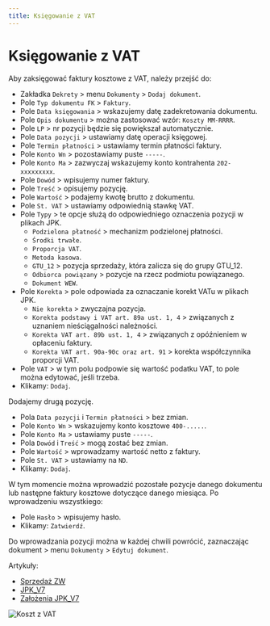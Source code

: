 ```yaml
---
title: Księgowanie z VAT
---
```


# Księgowanie z VAT

Aby zaksięgować faktury kosztowe z VAT, należy przejść do:

- Zakładka `Dekrety` > menu `Dokumenty` > `Dodaj dokument`.
- Pole `Typ dokumentu FK` > `Faktury`.
- Pole `Data księgowania` > wskazujemy datę zadekretowania dokumentu.
- Pole `Opis dokumentu` > można zastosować wzór: `Koszty MM-RRRR`. 
- Pole `LP` > nr pozycji będzie się powiększał automatycznie.
- Pole `Data pozycji` > ustawiamy datę operacji księgowej.
- Pole `Termin płatności` > ustawiamy termin płatności faktury.
- Pole `Konto Wn` > pozostawiamy puste `-----`.
- Pole `Konto Ma` > zazwyczaj wskazujemy konto kontrahenta `202-xxxxxxxxx`.
- Pole `Dowód` > wpisujemy numer faktury.
- Pole `Treść` > opisujemy pozycję.
- Pole `Wartość` > podajemy kwotę brutto z dokumentu.
- Pole `St. VAT` > ustawiamy odpowiednią stawkę VAT.
- Pole `Typy` > te opcje służą do odpowiedniego oznaczenia pozycji w plikach JPK.
    - `Podzielona płatność` > mechanizm podzielonej płatności.
    - `Środki trwałe`. 
    - `Proporcja VAT`.
    - `Metoda kasowa`.
    - `GTU_12` > pozycja sprzedaży, która zalicza się do grupy GTU_12.
    - `Odbiorca powiązany` > pozycje na rzecz podmiotu powiązanego.
    - `Dokument WEW`. 
- Pole `Korekta` > pole odpowiada za oznaczanie korekt VATu w plikach JPK.
    - `Nie korekta` > zwyczajna pozycja.
    - `Korekta podstawy i VAT art. 89a ust. 1, 4` > związanych z uznaniem nieściągalności należności.
    - `Korekta VAT art. 89b ust. 1, 4` > związanych z opóźnieniem w opłaceniu faktury.
    - `Korekta VAT art. 90a-90c oraz art. 91` > korekta współczynnika proporcji VAT.
- Pole `VAT` > w tym polu podpowie się wartość podatku VAT, to pole można edytować, jeśli trzeba.
- Klikamy: `Dodaj`.

Dodajemy drugą pozycję.

- Pola `Data pozycji` i `Termin płatności` > bez zmian.
- Pole `Konto Wn` > wskazujemy konto kosztowe `400-.....`.
- Pole `Konto Ma` > ustawiamy puste `-----`.
- Pola `Dowód` i `Treść` > mogą zostać bez zmian.
- Pole `Wartość` > wprowadzamy wartość netto z faktury.
- Pole `St. VAT` > ustawiamy na `ND`.
- Klikamy: `Dodaj`.

W tym momencie można wprowadzić pozostałe pozycje danego dokumentu lub następne faktury kosztowe dotyczące danego miesiąca. Po wprowadzeniu wszystkiego:

- Pole `Hasło` > wpisujemy hasło.
- Klikamy: `Zatwierdź`.

Do wprowadzania pozycji można w każdej chwili powrócić, zaznaczając dokument > menu `Dokumenty` > `Edytuj dokument`.

Artykuły:
- [Sprzedaż ZW](https://nowoczesnyzarzadca.pl/2020/11/25/sprzedaz_ZW.html)
- [JPK_V7](https://nowoczesnyzarzadca.pl/2020/09/22/JPK_V7.html)
- [Założenia JPK_V7](https://doc.weles3.pl/ksiegowe/eksportplikowpodatkowych/Zalozenia-JPK_V7.html)

![Koszt z VAT](kosztzvat.gif)